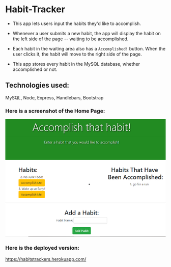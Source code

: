 # Habit-Tracker

* This app lets users input the habits they'd like to accomplish.

* Whenever a user submits a new habit, the app will display the habit on the left side of the page -- waiting to be accomplished.

* Each habit in the waiting area also has a `Accomplished!` button. When the user clicks it, the habit will move to the right side of the page.

* This app stores every habit in the MySQL database, whether accomplished or not.

## Technologies used:

MySQL, Node, Express, Handlebars, Bootstrap

### Here is a screenshot of the Home Page:
![Image of Habit Tracker](/public/assets/images/homepage.png)

### Here is the deployed version:

https://habitstrackers.herokuapp.com/


